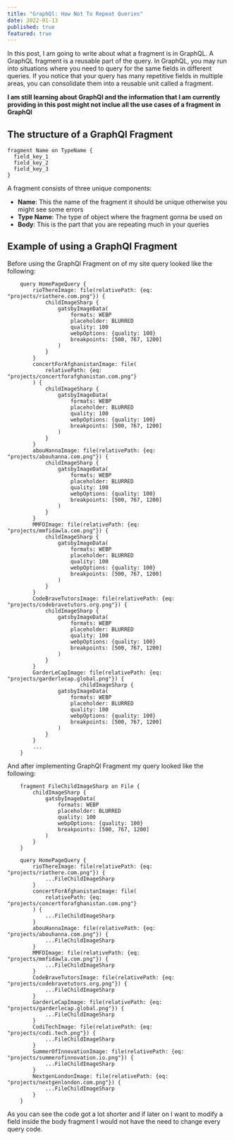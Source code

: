 ```yaml
---
title: "GraphQl: How Not To Repeat Queries"
date: 2022-01-13
published: true
featured: true
---
```


In this post, I am going to write about what a fragment is in GraphQL. A GraphQL fragment is a reusable part of the query. In GraphQL, you may run into situations where you need to query for the same fields in different queries. If you notice that your query has many repetitive fields in multiple areas, you can consolidate them into a reusable unit called a fragment.

**I am still learning about GraphQl and the information that I am currently providing in this post might not inclue all the use cases of a fragment in GraphQl**

## The structure of a GraphQl Fragment

```
fragment Name on TypeName {
  field_key_1
  field_key_2
  field_key_3
}
```

A fragment consists of three unique components:

* **Name**: This the name of the fragment it should be unique otherwise you might see some errors
* **Type Name**: The type of object where the fragment gonna be used on
* **Body**: This is the part that you are repeating much in your queries

## Example of using a GraphQl Fragment

Before using the GraphQl Fragment on of my site query looked like the following:

```
    query HomePageQuery {
        rioThereImage: file(relativePath: {eq: "projects/riothere.com.png"}) {
            childImageSharp {
                gatsbyImageData(
                    formats: WEBP
                    placeholder: BLURRED
                    quality: 100
                    webpOptions: {quality: 100}
                    breakpoints: [500, 767, 1200]
                )
            }
        }
        concertForAfghanistanImage: file(
            relativePath: {eq: "projects/concertforafghanistan.com.png"}
        ) {
            childImageSharp {
                gatsbyImageData(
                    formats: WEBP
                    placeholder: BLURRED
                    quality: 100
                    webpOptions: {quality: 100}
                    breakpoints: [500, 767, 1200]
                )
            }
        }
        abouHannaImage: file(relativePath: {eq: "projects/abouhanna.com.png"}) {
            childImageSharp {
                gatsbyImageData(
                    formats: WEBP
                    placeholder: BLURRED
                    quality: 100
                    webpOptions: {quality: 100}
                    breakpoints: [500, 767, 1200]
                )
            }
        }
        MMFDImage: file(relativePath: {eq: "projects/mmfidawla.com.png"}) {
            childImageSharp {
                gatsbyImageData(
                    formats: WEBP
                    placeholder: BLURRED
                    quality: 100
                    webpOptions: {quality: 100}
                    breakpoints: [500, 767, 1200]
                )
            }
        }
        CodeBraveTutorsImage: file(relativePath: {eq: "projects/codebravetutors.org.png"}) {
            childImageSharp {
                gatsbyImageData(
                    formats: WEBP
                    placeholder: BLURRED
                    quality: 100
                    webpOptions: {quality: 100}
                    breakpoints: [500, 767, 1200]
                )
            }
        }
        GarderLeCapImage: file(relativePath: {eq: "projects/garderlecap.global.png"}) {
                       childImageSharp {
                gatsbyImageData(
                    formats: WEBP
                    placeholder: BLURRED
                    quality: 100
                    webpOptions: {quality: 100}
                    breakpoints: [500, 767, 1200]
                )
            }
        }
        ...
    }

```


And after implementing GraphQl Fragment my query looked like the following:

```
    fragment FileChildImageSharp on File {
        childImageSharp {
            gatsbyImageData(
                formats: WEBP
                placeholder: BLURRED
                quality: 100
                webpOptions: {quality: 100}
                breakpoints: [500, 767, 1200]
            )
        }
    }

    query HomePageQuery {
        rioThereImage: file(relativePath: {eq: "projects/riothere.com.png"}) {
            ...FileChildImageSharp
        }
        concertForAfghanistanImage: file(
            relativePath: {eq: "projects/concertforafghanistan.com.png"}
        ) {
            ...FileChildImageSharp
        }
        abouHannaImage: file(relativePath: {eq: "projects/abouhanna.com.png"}) {
            ...FileChildImageSharp
        }
        MMFDImage: file(relativePath: {eq: "projects/mmfidawla.com.png"}) {
            ...FileChildImageSharp
        }
        CodeBraveTutorsImage: file(relativePath: {eq: "projects/codebravetutors.org.png"}) {
            ...FileChildImageSharp
        }
        GarderLeCapImage: file(relativePath: {eq: "projects/garderlecap.global.png"}) {
            ...FileChildImageSharp
        }
        CodiTechImage: file(relativePath: {eq: "projects/codi.tech.png"}) {
            ...FileChildImageSharp
        }
        SummerOfInnovationImage: file(relativePath: {eq: "projects/summerofinnovation.io.png"}) {
            ...FileChildImageSharp
        }
        NextgenLondonImage: file(relativePath: {eq: "projects/nextgenlondon.com.png"}) {
            ...FileChildImageSharp
        }
    }
```

As you can see the code got a lot shorter and if later on I want to modify a field inside the body fragment I would not have the need to change every query code.
